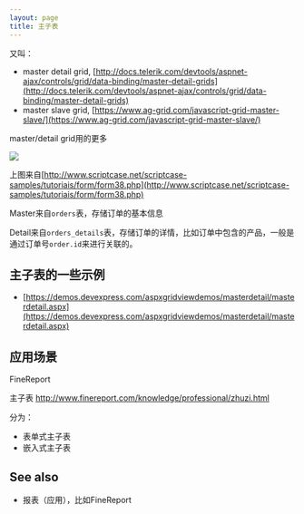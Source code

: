 ```yaml
---
layout: page
title: 主子表
---
```


又叫：

- master detail grid, [http://docs.telerik.com/devtools/aspnet-ajax/controls/grid/data-binding/master-detail-grids](http://docs.telerik.com/devtools/aspnet-ajax/controls/grid/data-binding/master-detail-grids)
- master slave grid, [https://www.ag-grid.com/javascript-grid-master-slave/](https://www.ag-grid.com/javascript-grid-master-slave/)

master/detail grid用的更多

![](/attachments/form_master_detail.jpeg)

上图来自[http://www.scriptcase.net/scriptcase-samples/tutoriais/form/form38.php](http://www.scriptcase.net/scriptcase-samples/tutoriais/form/form38.php)

Master来自`orders`表，存储订单的基本信息

Detail来自`orders_details`表，存储订单的详情，比如订单中包含的产品，一般是通过订单号`order.id`来进行关联的。

## 主子表的一些示例

- [https://demos.devexpress.com/aspxgridviewdemos/masterdetail/masterdetail.aspx](https://demos.devexpress.com/aspxgridviewdemos/masterdetail/masterdetail.aspx)

## 应用场景

FineReport

主子表 http://www.finereport.com/knowledge/professional/zhuzi.html

分为：

- 表单式主子表
- 嵌入式主子表

## See also

- 报表（应用），比如FineReport